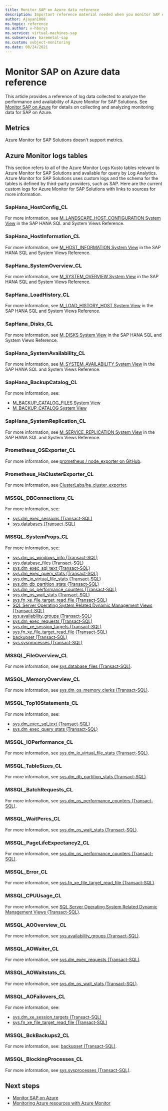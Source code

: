 ```yaml
---
title: Monitor SAP on Azure data reference
description: Important reference material needed when you monitor SAP on Azure. 
author: Ajayan1008
ms.topic: reference
ms.author: v-hborys
ms.service: virtual-machines-sap
ms.subservice: baremetal-sap 
ms.custom: subject-monitoring
ms.date: 08/24/2021
---
```


# Monitor SAP on Azure data reference

This article provides a reference of log data collected to analyze the performance and availability of Azure Monitor for SAP Solutions. See [Monitor SAP on Azure](monitor-sap-on-azure.md) for details on collecting and analyzing monitoring data for SAP on Azure.

## Metrics

Azure Monitor for SAP Solutions doesn't support metrics.

## Azure Monitor logs tables

This section refers to all of the Azure Monitor Logs Kusto tables relevant to Azure Monitor for SAP Solutions and available for query by Log Analytics. Azure Monitor for SAP Solutions uses custom logs and the schema for the tables is defined by third-party providers, such as SAP. Here are the current custom logs for Azure Monitor for SAP Solutions with links to sources for more information.

### SapHana_HostConfig_CL

For more information, see [M_LANDSCAPE_HOST_CONFIGURATION System View](https://help.sap.com/viewer/4fe29514fd584807ac9f2a04f6754767/2.0.00/en-US/20b1d83875191014b028e076c874e9d7.html) in the SAP HANA SQL and System Views Reference.

### SapHana_HostInformation_CL

For more information, see [M_HOST_INFORMATION System View](https://help.sap.com/viewer/4fe29514fd584807ac9f2a04f6754767/2.0.03/en-US/20b10028751910148c1c9de602d771de.html) in the SAP HANA SQL and System Views Reference.

### SapHana_SystemOverview_CL

For more information, see [M_SYSTEM_OVERVIEW System View](https://help.sap.com/viewer/4fe29514fd584807ac9f2a04f6754767/2.0.03/en-US/20c61f0675191014a1d5f96d9668855b.html) in the SAP HANA SQL and System Views Reference.

### SapHana_LoadHistory_CL

For more information, see [M_LOAD_HISTORY_HOST System View](https://help.sap.com/viewer/4fe29514fd584807ac9f2a04f6754767/2.0.03/en-US/3fa52abf1d854edbb7342a69364bcb0e.html) in the SAP HANA SQL and System Views Reference.

### SapHana_Disks_CL

For more information, see [M_DISKS System View](https://help.sap.com/viewer/4fe29514fd584807ac9f2a04f6754767/2.0.03/en-US/20aef7a275191014b37acbc35b4f20a4.html) in the SAP HANA SQL and System Views Reference.

### SapHana_SystemAvailability_CL

For more information, see [M_SYSTEM_AVAILABILITY System View](https://help.sap.com/viewer/4fe29514fd584807ac9f2a04f6754767/2.0.00/en-US/1ef9723a03214bd889c4fb8947765aa4.html) in the SAP HANA SQL and System Views Reference.

### SapHana_BackupCatalog_CL

For more information, see:
- [M_BACKUP_CATALOG_FILES System View](https://help.sap.com/viewer/4fe29514fd584807ac9f2a04f6754767/2.0.03/en-US/20a8437d7519101495a3fa7ad9961cf6.html?q=M_BACKUP_CATALOG)
- [M_BACKUP_CATALOG System View](https://help.sap.com/viewer/4fe29514fd584807ac9f2a04f6754767/1.0.12/en-US/20a8100e75191014870ecf908b5d2abf.html)

### SapHana_SystemReplication_CL

For more information, see [M_SERVICE_REPLICATION System View](https://help.sap.com/viewer/c1d3f60099654ecfb3fe36ac93c121bb/2021_2_QRC/en-US/20c43fc975191014b0ece11b47a86c10.html) in the SAP HANA SQL and System Views Reference.
 
### Prometheus_OSExporter_CL

For more information, see [prometheus / node_exporter on GitHub](https://github.com/prometheus/node_exporter).

### Prometheus_HaClusterExporter_CL

For more information, see [ClusterLabs/ha_cluster_exporter](https://github.com/ClusterLabs/ha_cluster_exporter/blob/master/doc/metrics.md).

### MSSQL_DBConnections_CL

For more information, see:
- [sys.dm_exec_sessions (Transact-SQL)](/sql/relational-databases/system-dynamic-management-views/sys-dm-exec-sessions-transact-sql) 
- [sys.databases (Transact-SQL)](/sql/relational-databases/system-catalog-views/sys-databases-transact-sql)

### MSSQL_SystemProps_CL

For more information, see: 
- [sys.dm_os_windows_info (Transact-SQL)](/sql/relational-databases/system-dynamic-management-views/sys-dm-os-windows-info-transact-sql) 
- [sys.database_files (Transact-SQL)](/sql/relational-databases/system-catalog-views/sys-database-files-transact-sql)
- [sys.dm_exec_sql_text (Transact-SQL)](/sql/relational-databases/system-dynamic-management-views/sys-dm-exec-sql-text-transact-sql)
- [sys.dm_exec_query_stats (Transact-SQL)](/sql/relational-databases/system-dynamic-management-views/sys-dm-exec-query-stats-transact-sql)
- [sys.dm_io_virtual_file_stats (Transact-SQL)](/sql/relational-databases/system-dynamic-management-views/sys-dm-io-virtual-file-stats-transact-sql)
- [sys.dm_db_partition_stats (Transact-SQL)](/sql/relational-databases/system-dynamic-management-views/sys-dm-db-partition-stats-transact-sql)
- [sys.dm_os_performance_counters (Transact-SQL)](/sql/relational-databases/system-dynamic-management-views/sys-dm-os-performance-counters-transact-sql)
- [sys.dm_os_wait_stats (Transact-SQL)](/sql/relational-databases/system-dynamic-management-views/sys-dm-os-wait-stats-transact-sql)
- [sys.fn_xe_file_target_read_file (Transact-SQL)](/sql/relational-databases/system-functions/sys-fn-xe-file-target-read-file-transact-sql)
- [SQL Server Operating System Related Dynamic Management Views (Transact-SQL)](/sql/relational-databases/system-dynamic-management-views/sql-server-operating-system-related-dynamic-management-views-transact-sql)
- [sys.availability_groups (Transact-SQL)](/sql/relational-databases/system-catalog-views/sys-availability-groups-transact-sql)
- [sys.dm_exec_requests (Transact-SQL)](/sql/relational-databases/system-dynamic-management-views/sys-dm-exec-requests-transact-sql)
- [sys.dm_xe_session_targets (Transact-SQL)](/sql/relational-databases/system-dynamic-management-views/sys-dm-xe-session-targets-transact-sql)
- [sys.fn_xe_file_target_read_file (Transact-SQL)](/sql/relational-databases/system-functions/sys-fn-xe-file-target-read-file-transact-sql)
- [backupset (Transact-SQL)](/sql/relational-databases/system-tables/backupset-transact-sql)
- [sys.sysprocesses (Transact-SQL)](/sql/relational-databases/system-compatibility-views/sys-sysprocesses-transact-sql)

### MSSQL_FileOverview_CL

For more information, see [sys.database_files (Transact-SQL)](/sql/relational-databases/system-catalog-views/sys-database-files-transact-sql).

### MSSQL_MemoryOverview_CL

For more information, see [sys.dm_os_memory_clerks (Transact-SQL)](/sql/relational-databases/system-dynamic-management-views/sys-dm-os-memory-clerks-transact-sql).

### MSSQL_Top10Statements_CL

For more information, see:
- [sys.dm_exec_sql_text (Transact-SQL)](/sql/relational-databases/system-dynamic-management-views/sys-dm-exec-sql-text-transact-sql)
- [sys.dm_exec_query_stats (Transact-SQL)](/sql/relational-databases/system-dynamic-management-views/sys-dm-exec-query-stats-transact-sql)

### MSSQL_IOPerformance_CL

For more information, see [sys.dm_io_virtual_file_stats (Transact-SQL)](/sql/relational-databases/system-dynamic-management-views/sys-dm-io-virtual-file-stats-transact-sql).

### MSSQL_TableSizes_CL

For more information, see [sys.dm_db_partition_stats (Transact-SQL)](/sql/relational-databases/system-dynamic-management-views/sys-dm-db-partition-stats-transact-sql).

### MSSQL_BatchRequests_CL

For more information, see [sys.dm_os_performance_counters (Transact-SQL)](/sql/relational-databases/system-dynamic-management-views/sys-dm-os-performance-counters-transact-sql).

### MSSQL_WaitPercs_CL

For more information, see [sys.dm_os_wait_stats (Transact-SQL)](/sql/relational-databases/system-dynamic-management-views/sys-dm-os-wait-stats-transact-sql).

### MSSQL_PageLifeExpectancy2_CL

For more information, see [sys.dm_os_performance_counters (Transact-SQL)](/sql/relational-databases/system-dynamic-management-views/sys-dm-os-performance-counters-transact-sql).

### MSSQL_Error_CL

For more information, see [sys.fn_xe_file_target_read_file (Transact-SQL)](/sql/relational-databases/system-functions/sys-fn-xe-file-target-read-file-transact-sql).

### MSSQL_CPUUsage_CL

For more information, see [SQL Server Operating System Related Dynamic Management Views (Transact-SQL)](/sql/relational-databases/system-dynamic-management-views/sql-server-operating-system-related-dynamic-management-views-transact-sql).

### MSSQL_AOOverview_CL

For more information, see [sys.availability_groups (Transact-SQL)](/sql/relational-databases/system-catalog-views/sys-availability-groups-transact-sql).

### MSSQL_AOWaiter_CL

For more information, see [sys.dm_exec_requests (Transact-SQL)](/sql/relational-databases/system-dynamic-management-views/sys-dm-exec-requests-transact-sql).

### MSSQL_AOWaitstats_CL

For more information, see [sys.dm_os_wait_stats (Transact-SQL)](/sql/relational-databases/system-dynamic-management-views/sys-dm-os-wait-stats-transact-sql).

### MSSQL_AOFailovers_CL

For more information, see:
- [sys.dm_xe_session_targets (Transact-SQL)](/sql/relational-databases/system-dynamic-management-views/sys-dm-xe-session-targets-transact-sql)
- [sys.fn_xe_file_target_read_file (Transact-SQL)](/sql/relational-databases/system-functions/sys-fn-xe-file-target-read-file-transact-sql)

### MSSQL_BckBackups2_CL

For more information, see: [backupset (Transact-SQL)](/sql/relational-databases/system-tables/backupset-transact-sql).

### MSSQL_BlockingProcesses_CL

For more information, see [sys.sysprocesses (Transact-SQL)](/sql/relational-databases/system-compatibility-views/sys-sysprocesses-transact-sql).

## Next steps

- [Monitor SAP on Azure](monitor-sap-on-azure.md)
- [Monitoring Azure resources with Azure Monitor](../../../azure-monitor/essentials/monitor-azure-resource.md)
